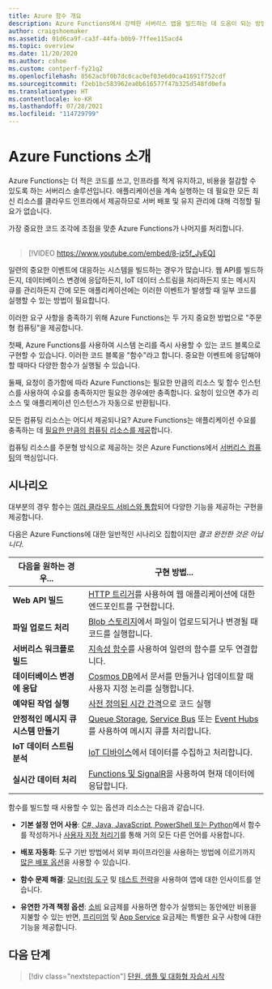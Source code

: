 ```yaml
---
title: Azure 함수 개요
description: Azure Functions에서 강력한 서버리스 앱을 빌드하는 데 도움이 되는 방법을 알아봅니다.
author: craigshoemaker
ms.assetid: 01d6ca9f-ca3f-44fa-b0b9-7ffee115acd4
ms.topic: overview
ms.date: 11/20/2020
ms.author: cshoe
ms.custom: contperf-fy21q2
ms.openlocfilehash: 8562acbf0b7dc6cac0ef03e6d0ca41691f752cdf
ms.sourcegitcommit: f2eb1bc583962ea0b616577f47b325d548fd0efa
ms.translationtype: HT
ms.contentlocale: ko-KR
ms.lasthandoff: 07/28/2021
ms.locfileid: "114729799"
---
```

# <a name="introduction-to-azure-functions"></a>Azure Functions 소개

Azure Functions는 더 적은 코드를 쓰고, 인프라를 적게 유지하고, 비용을 절감할 수 있도록 하는 서버리스 솔루션입니다. 애플리케이션을 계속 실행하는 데 필요한 모든 최신 리소스를 클라우드 인프라에서 제공하므로 서버 배포 및 유지 관리에 대해 걱정할 필요가 없습니다.

가장 중요한 코드 조각에 초점을 맞춘 Azure Functions가 나머지를 처리합니다.<br /><br />

> [!VIDEO https://www.youtube.com/embed/8-jz5f_JyEQ]

일련의 중요한 이벤트에 대응하는 시스템을 빌드하는 경우가 많습니다. 웹 API를 빌드하든지, 데이터베이스 변경에 응답하든지, IoT 데이터 스트림을 처리하든지 또는 메시지 큐를 관리하든지 간에 모든 애플리케이션에는 이러한 이벤트가 발생할 때 일부 코드를 실행할 수 있는 방법이 필요합니다.

이러한 요구 사항을 충족하기 위해 Azure Functions는 두 가지 중요한 방법으로 "주문형 컴퓨팅"을 제공합니다.

첫째, Azure Functions를 사용하여 시스템 논리를 즉시 사용할 수 있는 코드 블록으로 구현할 수 있습니다. 이러한 코드 블록을 "함수"라고 합니다. 중요한 이벤트에 응답해야 할 때마다 다양한 함수가 실행될 수 있습니다.

둘째, 요청이 증가함에 따라 Azure Functions는 필요한 만큼의 리소스 및 함수 인스턴스를 사용하여 수요를 충족하지만 필요한 경우에만 충족합니다. 요청이 있으면 추가 리소스 및 애플리케이션 인스턴스가 자동으로 반환됩니다.

모든 컴퓨팅 리소스는 어디서 제공되나요? Azure Functions는 애플리케이션 수요를 충족하는 데 [필요한 만큼의 컴퓨팅 리소스를 제공](./functions-scale.md)합니다.

컴퓨팅 리소스를 주문형 방식으로 제공하는 것은 Azure Functions에서 [서버리스 컴퓨팅](https://azure.microsoft.com/solutions/serverless/)의 핵심입니다.

## <a name="scenarios"></a>시나리오

대부분의 경우 함수는 [여러 클라우드 서비스와 통합](./functions-triggers-bindings.md)되어 다양한 기능을 제공하는 구현을 제공합니다.

다음은 Azure Functions에 대한 일반적인 시나리오 집합이지만 _결코 완전한 것은 아닙니다_.

| 다음을 원하는 경우... | 구현 방법... |
| --- | --- |
| **Web API 빌드** | [HTTP 트리거](./functions-bindings-http-webhook.md)를 사용하여 웹 애플리케이션에 대한 엔드포인트를 구현합니다. |
| **파일 업로드 처리** | [Blob 스토리지](./functions-bindings-storage-blob.md)에서 파일이 업로드되거나 변경될 때 코드를 실행합니다. |
| **서버리스 워크플로 빌드** | [지속성 함수](./durable/durable-functions-overview.md)를 사용하여 일련의 함수를 모두 연결합니다. |
| **데이터베이스 변경에 응답** | [Cosmos DB](./functions-bindings-cosmosdb-v2.md)에서 문서를 만들거나 업데이트할 때 사용자 지정 논리를 실행합니다. |
| **예약된 작업 실행** | [사전 정의된 시간 간격](./functions-bindings-timer.md)으로 코드 실행 |
| **안정적인 메시지 큐 시스템 만들기** | [Queue Storage](./functions-bindings-storage-queue.md), [Service Bus](./functions-bindings-service-bus.md) 또는 [Event Hubs](./functions-bindings-event-hubs.md)를 사용하여 메시지 큐를 처리합니다. |
| **IoT 데이터 스트림 분석** | [IoT 디바이스](./functions-bindings-event-iot.md)에서 데이터를 수집하고 처리합니다. |
| **실시간 데이터 처리** | [Functions 및 SignalR](./functions-bindings-signalr-service.md)을 사용하여 현재 데이터에 응답합니다. |

함수를 빌드할 때 사용할 수 있는 옵션과 리소스는 다음과 같습니다.

- **기본 설정 언어 사용**: [C#, Java, JavaScript, PowerShell 또는 Python](./supported-languages.md)에서 함수를 작성하거나 [사용자 지정 처리기](./functions-custom-handlers.md)를 통해 거의 모든 다른 언어를 사용합니다.

- **배포 자동화**: 도구 기반 방법에서 외부 파이프라인을 사용하는 방법에 이르기까지 [많은 배포 옵션](./functions-deployment-technologies.md)을 사용할 수 있습니다.

- **함수 문제 해결**: [모니터링 도구](./functions-monitoring.md) 및 [테스트 전략](./functions-test-a-function.md)을 사용하여 앱에 대한 인사이트를 얻습니다.

- **유연한 가격 책정 옵션**: [소비](./pricing.md) 요금제를 사용하면 함수가 실행되는 동안에만 비용을 지불할 수 있는 반면, [프리미엄](./pricing.md) 및 [App Service](./pricing.md) 요금제는 특별한 요구 사항에 대한 기능을 제공합니다.

## <a name="next-steps"></a>다음 단계

> [!div class="nextstepaction"]
> [단원, 샘플 및 대화형 자습서 시작](./functions-get-started.md)
